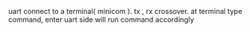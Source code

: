 uart connect to a terminal( minicom ). tx , rx crossover. 
at terminal type command, enter
uart side will run command accordingly
